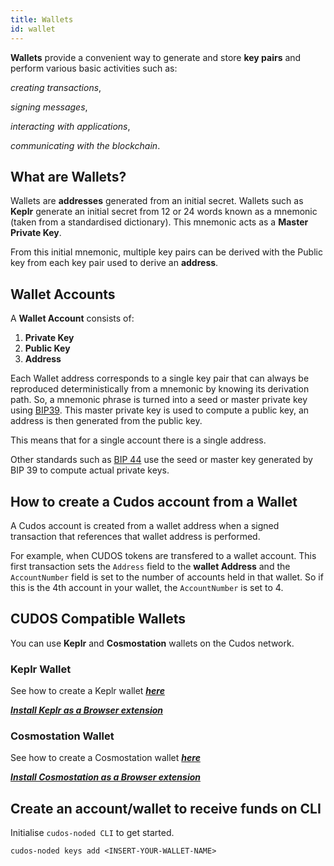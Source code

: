```yaml
---
title: Wallets
id: wallet
---
```


**Wallets** provide a convenient way to generate and store **key pairs** and perform various basic activities such as:

*creating transactions*,

*signing messages*,

*interacting with applications*,

*communicating with the blockchain*.

## What are Wallets?

Wallets are **addresses** generated from an initial secret. Wallets such as **Keplr** generate an initial secret from 12 or 24 words known as a mnemonic (taken from a standardised dictionary). This mnemonic acts as a **Master Private Key**.

From this initial mnemonic, multiple key pairs can be derived with the Public key from each key pair used to derive an **address**.

## Wallet Accounts

A **Wallet Account** consists of:

1. **Private Key**
2. **Public Key**
3. **Address**

Each Wallet address corresponds to a single key pair that can always be reproduced deterministically from a mnemonic by knowing its derivation path. So, a mnemonic phrase is turned into a seed or master private key using [BIP39](https://github.com/bitcoin/bips/blob/master/bip-0039.mediawiki). This master private key is used to compute a public key, an address is then generated from the public key.

This means that for a single account there is a single address.

Other standards such as [BIP 44](https://github.com/bitcoin/bips/blob/6a5c99fcc9/bip-0044.mediawiki) use the seed or master key generated by BIP 39 to compute actual private keys.

## How to create a Cudos account from a Wallet

A Cudos account is created from a wallet address when a signed transaction that references that wallet address is performed.

For example, when CUDOS tokens are transfered to a wallet account. This first transaction sets the `Address` field to the **wallet Address** and the `AccountNumber` field is set to the number of accounts held in that wallet. So if this is the 4th account in your wallet, the `AccountNumber` is set to 4.

## CUDOS Compatible Wallets

You can use **Keplr** and **Cosmostation** wallets on the Cudos network.

### Keplr Wallet

See how to create a Keplr wallet [***here***](./wallets/keplr-create.md)

[***Install Keplr as a Browser extension***](https://www.keplr.app/download)

### Cosmostation Wallet

See how to create a Cosmostation wallet [***here***](./wallets/cosmostation-create.md)

[***Install Cosmostation as a Browser extension***](https://cosmostation.io/wallet/#extension)

## Create an account/wallet to receive funds on CLI

Initialise `cudos-noded CLI` to get started.

```shell
cudos-noded keys add <INSERT-YOUR-WALLET-NAME>




